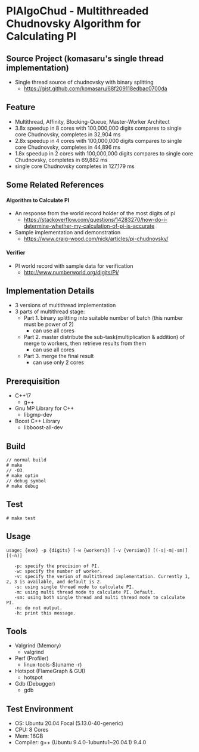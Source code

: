 PIAlgoChud - Multithreaded Chudnovsky Algorithm for Calculating PI
===
## Source Project (komasaru's single thread implementation)
- Single thread source of chudnovsky with binary splitting
    - https://gist.github.com/komasaru/68f209118edbac0700da

## Feature
- Multithread, Affinity, Blocking-Queue, Master-Worker Architect
- 3.8x speedup in 8 cores with 100,000,000 digits compares to single core Chudnovsky, completes in 32,904 ms
- 2.8x speedup in 4 cores with 100,000,000 digits compares to single core Chudnovsky, completes in 44,896 ms
- 1.8x speedup in 2 cores with 100,000,000 digits compares to single core Chudnovsky, completes in 69,882 ms
- single core Chudnovsky completes in 127,179 ms


## Some Related References
#### Algorithm to Calculate PI
- An response from the world record holder of the most digits of pi
    - https://stackoverflow.com/questions/14283270/how-do-i-determine-whether-my-calculation-of-pi-is-accurate
- Sample implementation and demonstration
    - https://www.craig-wood.com/nick/articles/pi-chudnovsky/
#### Verifier
- PI world record with sample data for verification
    - http://www.numberworld.org/digits/Pi/

## Implementation Details
- 3 versions of multithread implementation
- 3 parts of multithread stage:
    - Part 1. binary splitting into suitable number of batch (this number must be power of 2)
        - can use all cores
    - Part 2. master distribute the sub-task(multiplication & addition) of merge to workers, then retrieve results from them
        - can use all cores
    - Part 3. merge the final result
        - can use only 2 cores

## Prerequisition
- C++17
    - g++
- Gnu MP Library for C++
    - libgmp-dev
- Boost C++ Library
    - libboost-all-dev

## Build
```
// normal build
# make
// -O3
# make optim
// debug symbol
# make debug
```

## Test
```
# make test
```

## Usage
```
usage: {exe} -p {digits} [-w {workers}] [-v {version}] [(-s|-m|-sm)] [(-n)]

   -p: specify the precision of PI.
   -w: specify the number of worker.
   -v: specify the verion of multithread implementation. Currently 1, 2, 3 is available, and default is 2.
   -s: using single thread mode to calculate PI.
   -m: using multi thread mode to calculate PI. Default.
   -sm: using both single thread and multi thread mode to calculate PI.
   -n: do not output.
   -h: print this message.
```

## Tools
- Valgrind (Memory)
    - valgrind
- Perf (Profiler)
    - linux-tools-$(uname -r)
- Hotspot (FlameGraph & GUI)
    - hotspot
- Gdb (Debugger)
    - gdb

## Test Environment
- OS: Ubuntu 20.04 Focal (5.13.0-40-generic)
- CPU: 8 Cores
- Mem: 16GB
- Compiler: g++ (Ubuntu 9.4.0-1ubuntu1~20.04.1) 9.4.0
